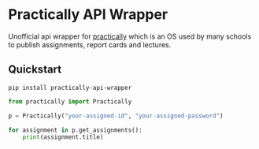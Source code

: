 # Practically API Wrapper

Unofficial api wrapper for [practically](https://www.practically.com) which is an OS used by many schools to publish assignments, report cards and lectures.

## Quickstart

```
pip install practically-api-wrapper
```

```python
from practically import Practically

p = Practically("your-assigned-id", "your-assigned-password")

for assignment in p.get_assignments():
    print(assignment.title)
```

